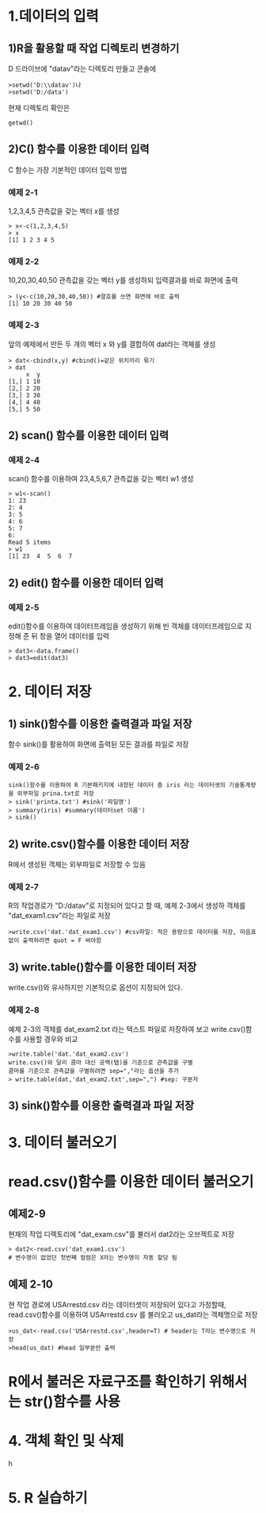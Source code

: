 # 1.데이터의 입력

## 1)R을 활용할 때 작업 디렉토리 변경하기

D 드라이브에 "datav"라는 디렉토리 만들고
콘솔에
```
>setwd('D:\\datav')나
>setwd('D:/data')
```

현재 디렉토리 확인은
```
getwd()
```

## 2)C() 함수를 이용한 데이터 입력
C 함수는 가장 기본적인 데이터 입력 방법

### 예제 2-1
1,2,3,4,5 관측값을 갖는 벡터 x를 생성
```
> x<-c(1,2,3,4,5)
> x
[1] 1 2 3 4 5
```
### 예제 2-2
10,20,30,40,50 관측값을 갖는 벡터 y를 생성하되 입력결과를 바로 화면에 출력
```
> (y<-c(10,20,30,40,50)) #괄호를 쓰면 화면에 바로 출력
[1] 10 20 30 40 50
```

### 예제 2-3
앞의 예제에서 만든 두 개의 벡터 x 와 y를 결합하여 dat라는 객체를 생성
```
> dat<-cbind(x,y) #cbind()=같은 위치끼리 묶기
> dat
     x  y
[1,] 1 10
[2,] 2 20
[3,] 3 30
[4,] 4 40
[5,] 5 50
```
## 2) scan() 함수를 이용한 데이터 입력

### 예제 2-4
scan() 함수를 이용하여 23,4,5,6,7 관측값을 갖는 벡터 w1 생성
```
> w1<-scan()
1: 23
2: 4
3: 5
4: 6
5: 7
6: 
Read 5 items
> w1
[1] 23  4  5  6  7
```
## 2) edit() 함수를 이용한 데이터 입력

### 예제 2-5
edit()함수를 이용하여 데이터프레임을 생성하기 위해 빈 객체를 데이터프레임으로 지정해 준 뒤 창을 열어 데이터를 입력

```
> dat3<-data.frame()
> dat3=edit(dat3)
```
# 2. 데이터 저장

## 1) sink()함수를 이용한 출력결과 파일 저장
함수 sink()를 활용하여 화면에 출력된 모든 결과를 파일로 저장

### 예제 2-6
```
sink()함수를 이용하여 R 기본패키지에 내장된 데이터 중 iris 라는 데이터셋의 기술통계량을 외부파일 prina.txt로 저장
> sink('printa.txt') #sink('파일명')
> summary(iris) #summary(데이터set 이름')
> sink()
```
## 2) write.csv()함수를 이용한 데이터 저장
R에서 생성된 객체는 외부파일로 저장할 수 있음

### 예제 2-7
R의 작업경로가 "D:/datav"로 지정되어 있다고 할 때, 예제 2-3에서 생성하 객체를 "dat_exam1.csv"라는 파일로 저장

```
>write.csv('dat.'dat_exam1.csv') #csv파일: 적은 용량으로 데이터를 저장, 따음표 없이 출력하려면 quot = F 써야함
```

## 3) write.table()함수를 이용한 데이터 저장
write.csv()와 유사하지만 기본적으로 옵션이 지정되어 있다.

### 예제 2-8
예제 2-3의 객체를 dat_exam2.txt 라는 텍스트 파일로 저장하여 보고 write.csv()함수를 사용할 경우와 비교

```
>write.table('dat.'dat_exam2.csv') 
write.csv()와 달리 콤마 대신 공백(탭)을 기준으로 관측걊을 구별
콤마를 기준으로 관측걊을 구별하려면 sep=","라는 옵션을 추가
> write.table(dat,'dat_exam2.txt',sep=",") #sep: 구분자
```
## 3) sink()함수를 이용한 출력결과 파일 저장

# 3. 데이터 불러오기

# read.csv()함수를 이용한 데이터 불러오기
## 예제2-9
현재의 작업 디렉토리에 "dat_exam.csv"를 불러서 dat2라는 오브젝트로 저장

```
> dat2<-read.csv('dat_exam1.csv')
# 변수명이 없었던 첫번째 컬럼은 X라는 변수명이 자동 할당 됨
```
## 예제 2-10
현 작업 경로에 USArrestd.csv 라는 데이터셋이 저장되어 있다고 가정할때, read.csv()함수를 이용하여 USArrestd.csv 를 불러오고 us_dat라는 객체명으로 저장

```
>us_dat<-read.csv('USArrestd.csv',header=T) # header는 T라는 변수명으로 저장
>head(us_dat) #head 일부분만 출력
```
# R에서 불러온 자료구조를 확인하기 위해서는 str()함수를 사용

# 4. 객체 확인 및 삭제
h
# 5. R 실습하기
